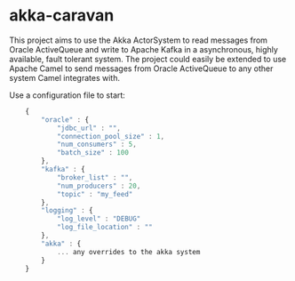 akka-caravan
=============

This project aims to use the Akka ActorSystem to read messages from Oracle ActiveQueue and write to Apache Kafka in a asynchronous, highly available, fault tolerant system. The project could easily be extended to use Apache Camel to send messages from Oracle ActiveQueue to any other system Camel integrates with.

Use a configuration file to start:

```javascript
	{
		"oracle" : {
			"jdbc_url" : "",
			"connection_pool_size" : 1,
			"num_consumers" : 5,
			"batch_size" : 100
		},
		"kafka" : {
			"broker_list" : "",
			"num_producers" : 20,
			"topic" : "my_feed"
		},
		"logging" : {
			"log_level" : "DEBUG"
			"log_file_location" : ""
		},
		"akka" : {
		    ... any overrides to the akka system
		}
	}
```
